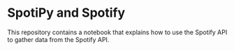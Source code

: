 # SpotiPy and Spotify

This repository contains a notebook that explains how to use the Spotify API to gather data from the Spotify API.
